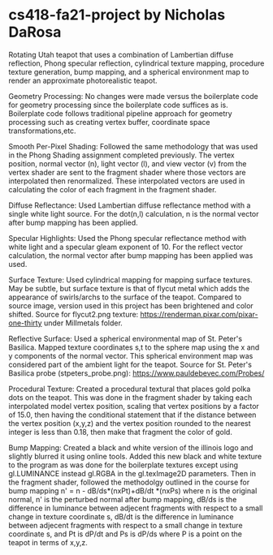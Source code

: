 # cs418-fa21-project by Nicholas DaRosa
Rotating Utah teapot that uses a combination of Lambertian diffuse reflection, Phong specular reflection, cylindrical texture mapping, procedure texture generation, bump mapping, and a spherical environment map to render an approximate photorealistic teapot. 

Geometry Processing: No changes were made versus the boilerplate code for geometry processing since the boilerplate code suffices as is. Boilerplate code follows traditional pipeline approach for geometry processing such as creating vertex buffer, coordinate space transformations,etc. 

Smooth Per-Pixel Shading: Followed the same methodology that was used in the Phong Shading assignment completed previously. The vertex position, normal vector (n), light vector (l), and view vector (v) from the vertex shader are sent to the fragment shader where those vectors are interpolated then renormalized.  These interpolated vectors are used in calculating the color of each fragment in the fragment shader. 

Diffuse Reflectance: Used Lambertian diffuse reflectance method with a single white light source. For the dot(n,l) calculation, n is the normal vector after bump mapping has been applied. 

Specular Highlights: Used the Phong specular reflectance method with white light and a specular gleam exponent of 10. For the reflect vector calculation, the normal vector after bump mapping has been applied was used. 

Surface Texture: Used cylindrical mapping for mapping surface textures. May be subtle, but surface texture is that of flycut metal which adds the appearance of swirls/archs to the surface of the teapot. Compared to source image, version used in this project has been brightened and color shifted. 
Source for flycut2.png texture: https://renderman.pixar.com/pixar-one-thirty   under Millmetals folder. 

Reflective Surface: Used a spherical environmental map of St. Peter's Basilica. Mapped texture coordinates s,t to the sphere map using the x and y components of the normal vector. This spherical environment map was considered part of the ambient light for the teapot. 
Source for St. Peter's Basilica probe (stpeters_probe.png): https://www.pauldebevec.com/Probes/

Procedural Texture: Created a procedural textural that places gold polka dots on the teapot. This was done in the fragment shader by taking each interpolated model vertex position, scaling that vertex positions by a factor of 15.0, then having the conditional statement that if the distance between the vertex position (x,y,z) and the vertex position rounded to the nearest integer is less than 0.18, then make that fragment the color of gold.

Bump Mapping: Created a black and white version of the illinois logo and slightly blurred it using online tools. Added this new black and white texture to the program as was done for the boilerplate textures except using gl.LUMINANCE instead gl.RGBA in the gl.texImage2D parameters. Then in the fragment shader, followed the methodolgy outlined in the course for bump mapping n' = n - dB/ds*(nxPt)+dB/dt *(nxPs) where n is the original normal, n' is the perturbed normal after bump mapping, dB/ds is the difference in luminance between adjecent fragments with respect to a small change in texture coordinate s,  dB/dt is the difference in luminance between adjecent fragments with respect to a small change in texture coordinate s, and Pt is dP/dt and Ps is dP/ds where P is a point on the teapot in terms of x,y,z. 
